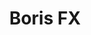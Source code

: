 ---
title: Boris FX
featured: true
images:
  - /uploads/borisfxdotcom.png
permalink: https://borisfx.com/
private: true
publishdate: 2017-12-31 00:00:00 -0400
expirydate: 2030-01-01 00:00:00 -0400
---
